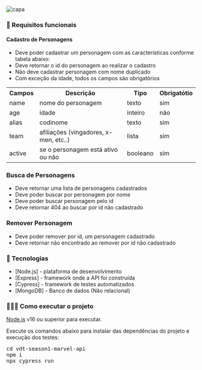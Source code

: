 ![capa](https://user-images.githubusercontent.com/102002212/179225344-4bea210b-6779-4bd9-b3e0-04ebbdedca8b.png)

<H3>🔖 Requisitos funcionais</H3>

<H4>Cadastro de Personagens</H4>
<ul>
 <li>Deve poder cadastrar um personagem com as características conforme tabela abaixo:</li>
 <li>Deve retornar o id do personagem ao realizar o cadastro</li>
 <li>Não deve cadastrar personagem com nome duplicado</li>
 <li>Com exceção da idade, todos os campos são obrigatórios</li>
 </ul>
 <table>
 
 <tr>
    <th>Campos</th>
    <th>Descrição</th>
    <th>Tipo</th>
    <th>Obrigatótio</th>
  </tr>
 <tr>
    <td>name</td>
    <td>nome do personagem</td>
    <td>texto</td>
    <td>sim</td>
  </tr>
 <tr>
    <td>age</td>
    <td>idade</td>
    <td>inteiro</td>
    <td>não</td>
  </tr>
  <tr>
    <td>alias</td>
    <td>codinome</td>
    <td>texto</td>
    <td>sim</td>
  </tr>
   <tr>
    <td>team</td>
    <td>afiliações (vingadores, x-men, etc..)</td>
    <td>lista</td>
    <td>sim</td>
  </tr>
  <tr>
    <td>active</td>
    <td>se o personagem está ativo ou não</td>
    <td>booleano</td>
    <td>sim</td>
  </tr>  
 </table>

<H3>Busca de Personagens</H3>
<ul>
 <li>Deve retornar uma lista de personagens cadastrados</li>
 <li>Deve poder buscar por personagem por nome</li>
 <li>Deve poder buscar personagem pelo id</li>
 <li>Deve retornar 404 ao buscar por id não cadastrado</li>
</ul>

<H3>Remover Personagem</H3>
<ul>
 <li>Deve poder remover por id, um personagem cadastrado</li>
 <li>Deve retornar não encontrado ao remover por id não cadastrado</li>
</ul>

<H3>🚀 Tecnologias</H3>
<ul>
 <li>[Node.js] - plataforma de desenvolvimento</li>
 <li>[Express] - framework onde a API foi construída</li>
 <li>[Cypress] - framework de testes automatizados</li>
 <li>[MongoDB] - Banco de dados (Não relacional)</li>
</ul>

<H3>👨🏻‍💻 Como executar o projeto</H3>
<a href="https://nodejs.org/en/">Node.js</a> v16 ou superior para executar.

Execute os comandos abaixo para instalar das dependências do projeto e execução dos testes:
<div class="highlight highlight-source-shell notranslate position-relative overflow-auto" data-snippet-clipboard-copy-content="cd vdt-season1-marvel-api
npm i
npx cypress run"><pre><span class="pl-c1">cd</span> vdt-season1-marvel-api
npm i
npx cypress run</pre></div>

